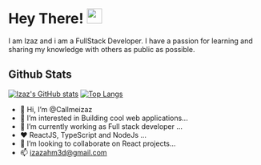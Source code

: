 # Hey There! <img src="https://c.tenor.com/SNL9_xhZl9oAAAAi/waving-hand-joypixels.gif" width="30px">


I am Izaz and i am a FullStack Developer. I have a passion for learning and sharing my knowledge with others as public as possible. 

## Github Stats
[![Izaz's GitHub stats](https://github-readme-stats.vercel.app/api?username=callmeizaz&count_private=true&show_icons=true&theme=radical)](https://github.com/callmeizaz/github-readme-stats)
[![Top Langs](https://github-readme-stats.vercel.app/api/top-langs/?username=callmeizaz)](https://github.com/callmeizaz/github-readme-stats)

- 👋 Hi, I’m @Callmeizaz
- 👀 I’m interested in Building cool web applications...
- 🌱 I’m currently working as Full stack developer ...
- ❤️  ReactJS, TypeScript and NodeJs ...
- 💞️ I’m looking to collaborate on React projects...
- 📫 izazahm3d@gmail.com

<!---
Callmeizaz/Callmeizaz is a ✨ special ✨ repository because its `README.md` (this file) appears on your GitHub profile.
You can click the Preview link to take a look at your changes.
--->
